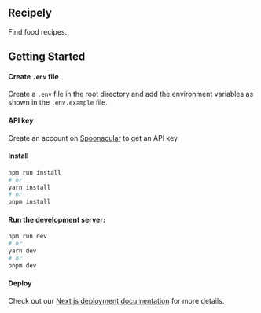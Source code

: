## Recipely

Find food recipes.

## Getting Started
#### Create `.env` file
Create a `.env` file in the root directory and add the environment variables as shown in the `.env.example` file.

#### API key
Create an account on [Spoonacular](https://spoonacular.com/food-api/console) to get an API key

#### Install
```bash
npm run install
# or
yarn install
# or
pnpm install
```

#### Run the development server:

```bash
npm run dev
# or
yarn dev
# or
pnpm dev
```

#### Deploy
Check out our [Next.js deployment documentation](https://nextjs.org/docs/deployment) for more details.
